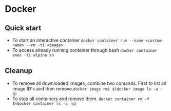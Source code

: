 # Docker
## Quick start
* To start an interactive container ```docker container run --name <custom-name> --rm -ti <image>```
* To access already running container through bash ```docker container exec -ti alpine sh``` 

## Cleanup 
* To remove all downloaded images, combine two comands. First to list all image ID's and then remove.```docker image rmi $(docker image ls -a -q)```
* To stop all containers and remove them. ```docker container rm -f $(docker container ls -a -q)```
  
